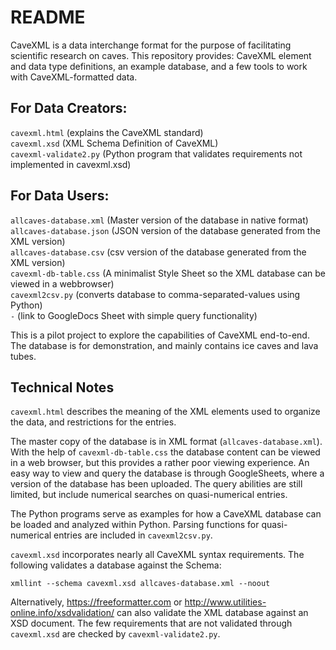 README
======

CaveXML is a data interchange format for the purpose of facilitating scientific research on caves. This repository provides: CaveXML element and data type definitions, an example database, and a few tools to work with CaveXML-formatted data.  

## For Data Creators:  
   `cavexml.html`		  (explains the CaveXML standard)  
   `cavexml.xsd`		  (XML Schema Definition of CaveXML)  
   `cavexml-validate2.py`   (Python program that validates requirements not implemented in cavexml.xsd)

## For Data Users:  
   `allcaves-database.xml`  (Master version of the database in native format)  
   `allcaves-database.json` (JSON version of the database generated from the XML version)  
   `allcaves-database.csv`  (csv version of the database generated from the XML version)  
   `cavexml-db-table.css`	  (A minimalist Style Sheet so the XML database can be viewed in a webbrowser)  
   `cavexml2csv.py`         (converts database to comma-separated-values using Python)  
   `-`                      (link to GoogleDocs Sheet with simple query functionality)  
       

This is a pilot project to explore the capabilities of CaveXML end-to-end. The database is for demonstration, and mainly contains ice caves and lava tubes.


## Technical Notes

`cavexml.html` describes the meaning of the XML elements used to organize the data, and restrictions for the entries.

The master copy of the database is in XML format (`allcaves-database.xml`). With the help of `cavexml-db-table.css` the database content can be viewed in a web browser, but this provides a rather poor viewing experience.
An easy way to view and query the database is through GoogleSheets, where a version of the database has been uploaded. The query abilities are still limited, but include numerical searches on quasi-numerical entries.

The Python programs serve as examples for how a CaveXML database can be loaded and analyzed within Python. Parsing functions for quasi-numerical entries are included in `cavexml2csv.py`.

`cavexml.xsd` incorporates nearly all CaveXML syntax requirements. The following validates a database against the Schema:  

    xmllint --schema cavexml.xsd allcaves-database.xml --noout  

  Alternatively, https://freeformatter.com or http://www.utilities-online.info/xsdvalidation/ can also validate the XML database against an XSD document. The few requirements that are not validated through `cavexml.xsd` are checked by `cavexml-validate2.py`.

